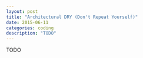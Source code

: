 ```yaml
---
layout: post
title: "Architectural DRY (Don't Repeat Yourself)"
date: 2015-06-11
categories: coding
description: "TODO"
---
```


TODO
